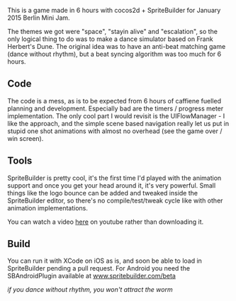 This is a game made in 6 hours with cocos2d + SpriteBuilder for January 2015 Berlin Mini Jam.

The themes we got were "space", "stayin alive" and "escalation", so the only logical thing to do was to make a dance simulator based on Frank Herbert's Dune. The original idea was to have an anti-beat matching game (dance without rhythm), but a beat syncing algorithm was too much for 6 hours.

## Code

The code is a mess, as is to be expected from 6 hours of caffiene fuelled planning and development. Especially bad are the timers / progress meter implementation. The only cool part I would revisit is the UIFlowManager - I like the approach, and the simple scene based navigation really let us put in stupid one shot animations with almost no overhead (see the game over / win screen).

## Tools

SpriteBuilder is pretty cool, it's the first time I'd played with the animation support and once you get your head around it, it's very powerful. Small things like the logo bounce can be added and tweaked inside the SpriteBuilder editor, so there's no compile/test/tweak cycle like with other animation implementations.

You can watch a video [here](https://www.youtube.com/watch?v=UVuQSYsLyYo&feature=youtu.be) on youtube rather than downloading it.

## Build

You can run it with XCode on iOS as is, and soon be able to load in SpriteBuilder pending a pull request.
For Android you need the SBAndroidPlugin available at www.spritebuilder.com/beta

_if you dance without rhythm, you won't attract the worm_
